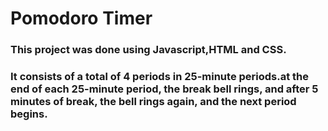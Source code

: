 # Pomodoro Timer

### This project was done using Javascript,HTML and CSS.

### It consists of a total of 4 periods in 25-minute periods.at the end of each 25-minute period, the break bell rings, and after 5 minutes of break, the bell rings again, and the next period begins.
